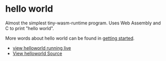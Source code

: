 <h1>hello world</h1>
Almost the simplest tiny-wasm-runtime program.  Uses Web Assembly and C to print "hello world".

More words about hello world can be found in [getting started](getting-started.md).

- [view helloworld running live](/examples/dist/helloworld/index.html)
- [View helloworld Source](https://github.com/twiddlingbits/tiny-wasm-runtime/tree/main/examples/helloworld)


 
